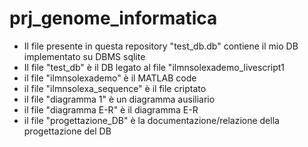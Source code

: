 # prj_genome_informatica
- Il file presente in questa repository "test_db.db" contiene il mio DB implementato su DBMS sqlite
- Il file "test_db" è il DB legato al file "ilmnsolexademo_livescript1
- il file "ilmnsolexademo" è il MATLAB code
- il file "ilmnsolexa_sequence" è il file criptato
- il file "diagramma 1" è un diagramma ausiliario
- il file "diagramma E-R" è il diagramma E-R
- il file "progettazione_DB" è la documentazione/relazione della progettazione del DB

